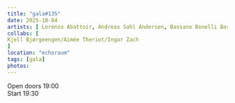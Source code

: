 ```yaml
---
title: "gala#135"
date: 2025-10-04
artists: [ Lorenzo Abattoir, Andreas Sahl Andersen, Bassano Bonelli Bassano,Conny Zenk]
collabs: [
Kjell Bjørgeengen/Aimée Theriot/Ingar Zach
]
location: "echoraum"
tags: [gala]
photos: 
---
```

Open doors 19:00  
Start 19:30
